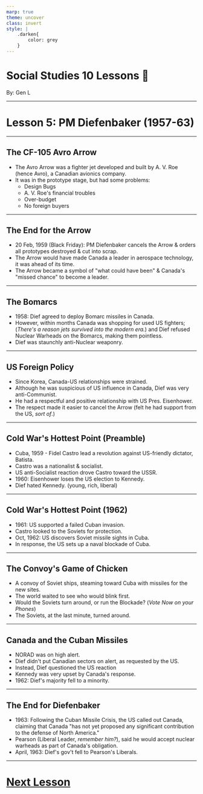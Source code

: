 ```yaml
---
marp: true
theme: uncover
class: invert
style: |
    .darken{
        color: grey
    }
---
```


# <!--fit-->Social Studies 10 Lessons :book:

<span class="darken">By:</span> Gen L

<!--_footer: In partnership with Hyperion University, 2023-->

---
<!--paginate: true-->
# Lesson 5: PM Diefenbaker (1957-63)

---

## The CF-105 Avro Arrow

* The Avro Arrow was a fighter jet developed and built by A. V. Roe (hence Avro), a Canadian avionics company.
* It was in the prototype stage, but had some problems:
    * Design Bugs
    * A. V. Roe's financial troubles
    * Over-budget
    * No foreign buyers

---

## The End for the Arrow

* 20 Feb, 1959 (Black Friday): PM Diefenbaker cancels the Arrow & orders all prototypes destroyed & cut into scrap.
* The Arrow would have made Canada a leader in aerospace technology, it was ahead of its time.
* The Arrow became a symbol of "what could have been" & Canada's "missed chance" to become a leader.

---

## The Bomarcs

* 1958: Dief agreed to deploy Bomarc missiles in Canada.
* However, within months Canada was shopping for used US fighters; (*There's a reason jets survived into the modern era.*) and Dief refused Nuclear Warheads on the Bomarcs, making them pointless.
* Dief was staunchly anti-Nuclear weaponry.

---

## US Foreign Policy

* Since Korea, Canada-US relationships were strained.
* Although he was suspicious of US influence in Canada, Dief was very anti-Communist.
* He had a respectful and positive relationship with US Pres. Eisenhower.
* The respect made it easier to cancel the Arrow (felt he had support from the US, *sort of*.)

---

## Cold War's Hottest Point (Preamble)

* Cuba, 1959 - Fidel Castro lead a revolution against US-friendly dictator, Batista.
* Castro was a nationalist & socialist.
* US anti-Socialist reaction drove Castro toward the USSR.
* 1960: Eisenhower loses the US election to Kennedy.
* Dief hated Kennedy. (young, rich, liberal)

---

## Cold War's Hottest Point (1962)

* 1961: US supported a failed Cuban invasion.
* Castro looked to the Soviets for protection.
* Oct, 1962: US discovers Soviet missile sights in Cuba.
* In response, the US sets up a naval blockade of Cuba.

---

## The Convoy's Game of Chicken

* A convoy of Soviet ships, steaming toward Cuba with missiles for the new sites.
* The world waited to see who would blink first.
* Would the Soviets turn around, or run the Blockade? (*Vote Now on your Phones*)
* The Soviets, at the last minute, turned around.

---

## Canada and the Cuban Missiles

* NORAD was on high alert.
* Dief didn't put Canadian sectors on alert, as requested by the US.
* Instead, Dief questioned the US reaction 
* Kennedy was very upset by Canada's response.
* 1962: Dief's majority fell to a minority.

---

## The End for Diefenbaker

* 1963: Following the Cuban Missile Crisis, the US called out Canada, claiming that Canada "has not yet proposed any significant contribution to the defense of North America."
* Pearson (Liberal Leader, *remember him?*), said he would accept nuclear warheads as part of Canada's obligation.
* April, 1963: Dief's gov't fell to Pearson's Liberals.

---

# [Next Lesson <i class="fa-solid fa-circle-arrow-right"></i>](Lesson%206%20(PM%20Pearson).html) 

<link rel="stylesheet" href="https://cdnjs.cloudflare.com/ajax/libs/font-awesome/6.3.0/css/all.min.css">
